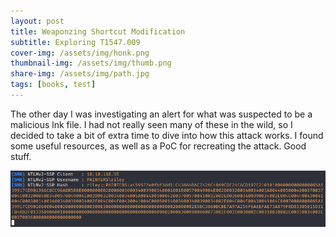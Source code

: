 ```yaml
---
layout: post
title: Weaponzing Shortcut Modification
subtitle: Exploring T1547.009 
cover-img: /assets/img/honk.png
thumbnail-img: /assets/img/thumb.png
share-img: /assets/img/path.jpg
tags: [books, test]
---
```


The other day I was investigating an alert for what was suspected to be a malicious lnk file. I had not really seen many of these in the wild, so I decided to take a bit of extra time to dive into how this attack works. I found some useful resources, as well as a PoC for recreating the attack. Good stuff.

![Screenshot](https://github.com/khaansec/khaansec.github.io/blob/master/assets/img/blog/2023-05-03%2021_09_54-Window.png)

